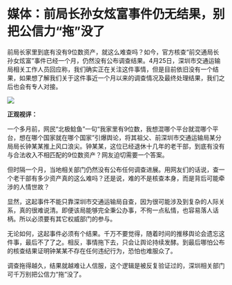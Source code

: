 # 媒体：前局长孙女炫富事件仍无结果，别把公信力“拖”没了

前局长家里到底有没有9位数资产，就这么难查吗？如今，官方核查“前交通局长孙女炫富”事件已经一个月，仍然没有公布调查结果。4月25日，深圳市交通运输局相关工作人员回应称，我们确实正在关注这件事情，但是目前依旧没有一个结果，如果想了解我们关于这件事近一个月以来的调查情况及最终处理结果，我们之后也会有专人对接。

![](https://inews.gtimg.com/om_bt/Oc7WI6EEb25acqQ3PfmlQ4dvXjLkXZ1ubuibS29crfHLgAA/1000)

**正观视评：**

一个多月前，网民“北极鲶鱼”一句“我家里有9位数，我想混哪个平台就混哪个平台，想在哪个国家就在哪个国家”引爆舆论，将其祖父、前深圳市交通运输局某分局局长钟某某推上风口浪尖。钟某某，这位已经退休十几年的老干部，到底有没有与合法收入不相匹配的9位数资产？网友迫切需要一个答案。

但时隔一个月，当地相关部门仍然没有公布任何调查进展。用网友们的话说，查一个老干部有多少资产真的这么难吗？还是说，难的不是核查本身，而是背后可能牵涉的人情世故？

显然，这起事件不能只靠深圳市交通运输局自查，因为很可能涉及到复杂的人际关系，真的很难说清。即便该局能够完全秉公办事，不徇一点私情，也容易落人话柄。所以必须要有其它权威部门的参与。

无论如何，这起事件必须有个结果。千万不要觉得，随着时间的推移舆论会遗忘这件事，最后不了了之。相反，事情拖下去，只会让舆论持续发酵。到最后哪怕公布的核查结果证明钟某某不存在任何违纪行为，恐怕也难服众了。

调查拖得越久，结果就越难让人信服，这个逻辑是被反复验证过的，深圳相关部门可千万别把公信力“拖”没了。

